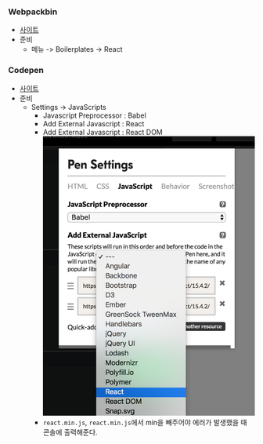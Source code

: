 ### Webpackbin
- [사이트](http://webpackbin.com)
- 준비
	- 메뉴 -> Boilerplates -> React

### Codepen
- [사이트](https://codepen.io/pen/)
- 준비
	- Settings -> JavaScripts
		- Javascript Preprocessor : Babel
		- Add External Javascript : React
		- Add External Javascript : React DOM
		![설정 화면](https://github.com/bsscco/react-study/blob/master/inflearn/basic/blob/02-setting.png)
		- ```react.min.js```, ```react.min.js```에서 min을 빼주어야 에러가 발생했을 때 콘솔에 출력해준다.
